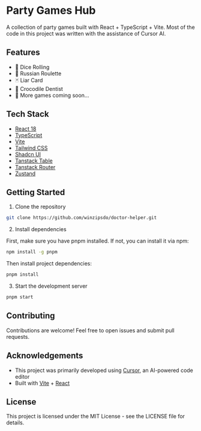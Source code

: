 # Party Games Hub

A collection of party games built with React + TypeScript + Vite. Most of the code in this project was written with the assistance of Cursor AI.

## Features

- 🎲 Dice Rolling
- 🔫 Russian Roulette
- 🃏 Liar Card
- 🦷 Crocodile Dentist
- 🎯 More games coming soon...

## Tech Stack

- [React 18](https://react.dev/)
- [TypeScript](https://www.typescriptlang.org/)
- [Vite](https://vitejs.dev/)
- [Tailwind CSS](https://tailwindcss.com/)
- [Shadcn UI](https://ui.shadcn.com/)
- [Tanstack Table](https://tanstack.com/table)
- [Tanstack Router](https://tanstack.com/router)
- [Zustand](https://zustand-demo.pmnd.rs/)

## Getting Started

1. Clone the repository

```bash
git clone https://github.com/winzipsdo/doctor-helper.git
```

2. Install dependencies

First, make sure you have pnpm installed. If not, you can install it via npm:

```bash
npm install -g pnpm
```

Then install project dependencies:

```bash
pnpm install
```

3. Start the development server

```bash
pnpm start
```

## Contributing

Contributions are welcome! Feel free to open issues and submit pull requests.

## Acknowledgements

- This project was primarily developed using [Cursor](https://cursor.sh/), an AI-powered code editor
- Built with [Vite](https://vitejs.dev/) + [React](https://reactjs.org/)

## License

This project is licensed under the MIT License - see the LICENSE file for details.
